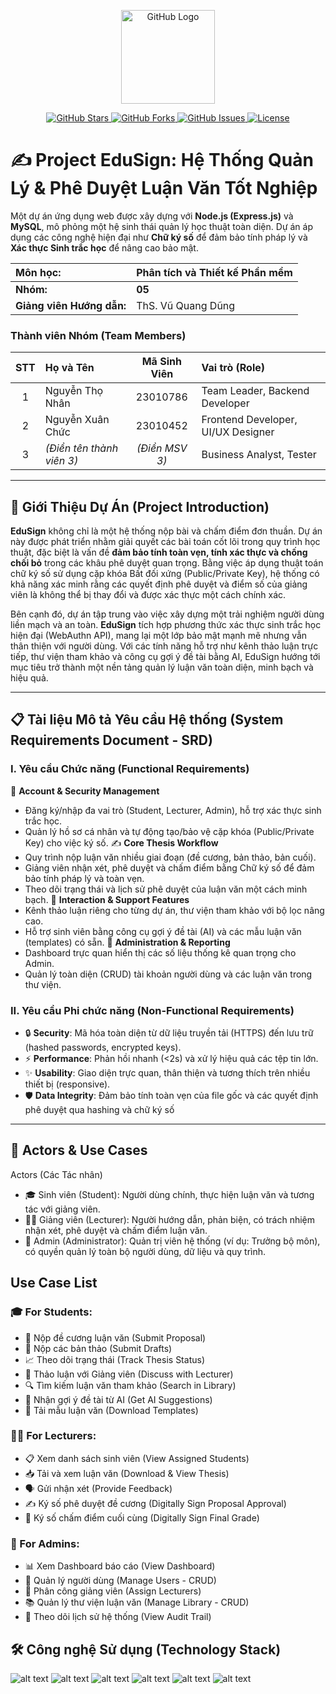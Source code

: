 <p align="center">
  <a href="https://github.com" target="_blank">
    <img src="https://github.githubassets.com/images/modules/logos_page/GitHub-Mark.png" width="150" alt="GitHub Logo">
  </a>
</p>

<p align="center">
  <!-- Stars -->
  <a href="https://github.com/NguyenThoNhan/PTTKPM25-26_ClassNx_Nhom5/stargazers">
    <img src="https://img.shields.io/github/stars/your-username/your-repo" alt="GitHub Stars">
  </a>
  
  <!-- Forks -->
  <a href="https://github.com/your-username/your-repo/fork">
    <img src="https://img.shields.io/github/forks/your-username/your-repo" alt="GitHub Forks">
  </a>
  
  <!-- Issues -->
  <a href="https://github.com/your-username/your-repo/issues">
    <img src="https://img.shields.io/github/issues/your-username/your-repo" alt="GitHub Issues">
  </a>
  
  <!-- License -->
  <a href="https://github.com/your-username/your-repo/blob/main/LICENSE">
    <img src="https://img.shields.io/github/license/your-username/your-repo" alt="License">
  </a>
</p>

# ✍️ Project EduSign: Hệ Thống Quản Lý & Phê Duyệt Luận Văn Tốt Nghiệp

Một dự án ứng dụng web được xây dựng với **Node.js (Express.js)** và **MySQL**, mô phỏng một hệ sinh thái quản lý học thuật toàn diện. Dự án áp dụng các công nghệ hiện đại như **Chữ ký số** để đảm bảo tính pháp lý và **Xác thực Sinh trắc học** để nâng cao bảo mật.

| **Môn học:** | **Phân tích và Thiết kế Phần mềm** |
| :--- | :--- |
| **Nhóm:** | **05** |
| **Giảng viên Hướng dẫn:** | ThS. Vũ Quang Dũng |

### **Thành viên Nhóm (Team Members)**

| **STT** | **Họ và Tên** | **Mã Sinh Viên** | **Vai trò (Role)** |
| :---: | :--- | :---: | :--- |
| 1 | Nguyễn Thọ Nhân | 23010786 | Team Leader, Backend Developer |
| 2 | Nguyễn Xuân Chức| 23010452| Frontend Developer, UI/UX Designer |
| 3 | _(Điền tên thành viên 3)_ | _(Điền MSV 3)_ | Business Analyst, Tester |

---

## 🚀 Giới Thiệu Dự Án (Project Introduction)

**EduSign** không chỉ là một hệ thống nộp bài và chấm điểm đơn thuần. Dự án này được phát triển nhằm giải quyết các bài toán cốt lõi trong quy trình học thuật, đặc biệt là vấn đề **đảm bảo tính toàn vẹn, tính xác thực và chống chối bỏ** trong các khâu phê duyệt quan trọng. Bằng việc áp dụng thuật toán chữ ký số sử dụng cặp khóa Bất đối xứng (Public/Private Key), hệ thống có khả năng xác minh rằng các quyết định phê duyệt và điểm số của giảng viên là không thể bị thay đổi và được xác thực một cách chính xác.

Bên cạnh đó, dự án tập trung vào việc xây dựng một trải nghiệm người dùng liền mạch và an toàn. **EduSign** tích hợp phương thức xác thực sinh trắc học hiện đại (WebAuthn API), mang lại một lớp bảo mật mạnh mẽ nhưng vẫn thân thiện với người dùng. Với các tính năng hỗ trợ như kênh thảo luận trực tiếp, thư viện tham khảo và công cụ gợi ý đề tài bằng AI, EduSign hướng tới mục tiêu trở thành một nền tảng quản lý luận văn toàn diện, minh bạch và hiệu quả.

---
## 📋 Tài liệu Mô tả Yêu cầu Hệ thống (System Requirements Document - SRD)
### I. Yêu cầu Chức năng (Functional Requirements)
👤 **Account & Security Management**
- Đăng ký/nhập đa vai trò (Student, Lecturer, Admin), hỗ trợ xác thực sinh trắc học.
- Quản lý hồ sơ cá nhân và tự động tạo/bảo vệ cặp khóa (Public/Private Key) cho việc ký số.
✍️ **Core Thesis Workflow**
- Quy trình nộp luận văn nhiều giai đoạn (đề cương, bản thảo, bản cuối).
- Giảng viên nhận xét, phê duyệt và chấm điểm bằng Chữ ký số để đảm bảo tính pháp lý và toàn vẹn.
- Theo dõi trạng thái và lịch sử phê duyệt của luận văn một cách minh bạch.
💬 **Interaction & Support Features**
- Kênh thảo luận riêng cho từng dự án, thư viện tham khảo với bộ lọc nâng cao.
- Hỗ trợ sinh viên bằng công cụ gợi ý đề tài (AI) và các mẫu luận văn (templates) có sẵn.
👑 **Administration & Reporting**
- Dashboard trực quan hiển thị các số liệu thống kê quan trọng cho Admin.
- Quản lý toàn diện (CRUD) tài khoản người dùng và các luận văn trong thư viện.
### II. Yêu cầu Phi chức năng (Non-Functional Requirements)
- 🔒 **Security**: Mã hóa toàn diện từ dữ liệu truyền tải (HTTPS) đến lưu trữ (hashed passwords, encrypted keys).
- ⚡ **Performance**: Phản hồi nhanh (<2s) và xử lý hiệu quả các tệp tin lớn.
- ✨ **Usability**: Giao diện trực quan, thân thiện và tương thích trên nhiều thiết bị (responsive).
- 🛡️ **Data Integrity**: Đảm bảo tính toàn vẹn của file gốc và các quyết định phê duyệt qua hashing và chữ ký số

---
## 👥 Actors & Use Cases
Actors (Các Tác nhân)
- 🎓 Sinh viên (Student): Người dùng chính, thực hiện luận văn và tương tác với giảng viên.
- 👨‍🏫 Giảng viên (Lecturer): Người hướng dẫn, phản biện, có trách nhiệm nhận xét, phê duyệt và chấm điểm luận văn.
- 👑 Admin (Administrator): Quản trị viên hệ thống (ví dụ: Trưởng bộ môn), có quyền quản lý toàn bộ người dùng, dữ liệu và quy trình.
## Use Case List
### 🎓 For Students:
- 📝 Nộp đề cương luận văn (Submit Proposal)
- 📂 Nộp các bản thảo (Submit Drafts)
- 📈 Theo dõi trạng thái (Track Thesis Status)
- 💬 Thảo luận với Giảng viên (Discuss with Lecturer)
- 🔍 Tìm kiếm luận văn tham khảo (Search in Library)
- 🤖 Nhận gợi ý đề tài từ AI (Get AI Suggestions)
- 📄 Tải mẫu luận văn (Download Templates)
### 👨‍🏫 For Lecturers:
- 📋 Xem danh sách sinh viên (View Assigned Students)
- 📥 Tải và xem luận văn (Download & View Thesis)
- 🗣️ Gửi nhận xét (Provide Feedback)
- ✍️ Ký số phê duyệt đề cương (Digitally Sign Proposal Approval)
- 💯 Ký số chấm điểm cuối cùng (Digitally Sign Final Grade)
### 👑 For Admins:
- 📊 Xem Dashboard báo cáo (View Dashboard)
- 👤 Quản lý người dùng (Manage Users - CRUD)
- 🔄 Phân công giảng viên (Assign Lecturers)
- 📚 Quản lý thư viện luận văn (Manage Library - CRUD)
- 📜 Theo dõi lịch sử hệ thống (View Audit Trail)

## 🛠️ Công nghệ Sử dụng (Technology Stack)
![alt text](https://img.shields.io/badge/Node.js-339933?style=for-the-badge&logo=nodedotjs&logoColor=white)
![alt text](https://img.shields.io/badge/Express.js-000000?style=for-the-badge&logo=express&logoColor=white)
![alt text](https://img.shields.io/badge/MySQL-4479A1?style=for-the-badge&logo=mysql&logoColor=white)
![alt text](https://img.shields.io/badge/HTML5-E34F26?style=for-the-badge&logo=html5&logoColor=white)
![alt text](https://img.shields.io/badge/CSS3-1572B6?style=for-the-badge&logo=css3&logoColor=white)
![alt text](https://img.shields.io/badge/JavaScript-F7DF1E?style=for-the-badge&logo=javascript&logoColor=black)
